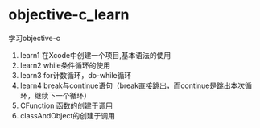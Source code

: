 # objective-c_learn
学习objective-c

1. learn1 在Xcode中创建一个项目,基本语法的使用
2. learn2 while条件循环的使用
3. learn3 for计数循环，do-while循环
4. learn4 break与continue语句（break直接跳出，而continue是跳出本次循环，继续下一个循环）
5. CFunction 函数的创建于调用
6. classAndObject的创建于调用